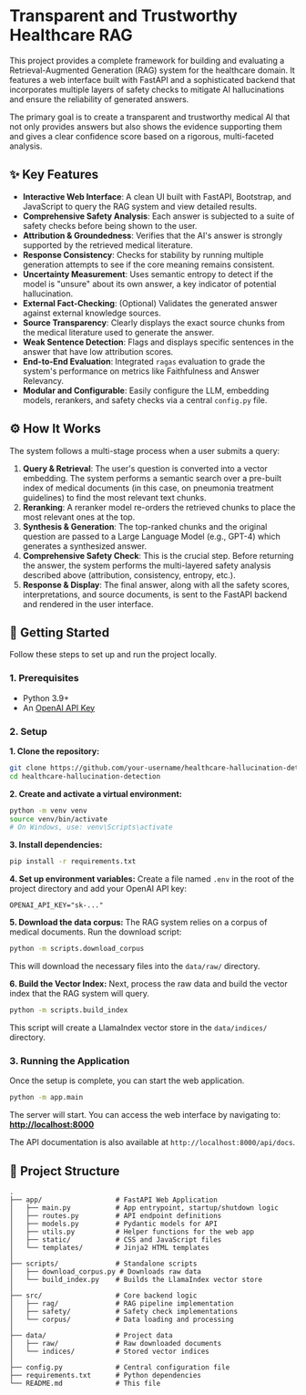 # Transparent and Trustworthy Healthcare RAG

This project provides a complete framework for building and evaluating a Retrieval-Augmented Generation (RAG) system for the healthcare domain. It features a web interface built with FastAPI and a sophisticated backend that incorporates multiple layers of safety checks to mitigate AI hallucinations and ensure the reliability of generated answers.

The primary goal is to create a transparent and trustworthy medical AI that not only provides answers but also shows the evidence supporting them and gives a clear confidence score based on a rigorous, multi-faceted analysis.

## ✨ Key Features

- **Interactive Web Interface**: A clean UI built with FastAPI, Bootstrap, and JavaScript to query the RAG system and view detailed results.
- **Comprehensive Safety Analysis**: Each answer is subjected to a suite of safety checks before being shown to the user.
- **Attribution & Groundedness**: Verifies that the AI's answer is strongly supported by the retrieved medical literature.
- **Response Consistency**: Checks for stability by running multiple generation attempts to see if the core meaning remains consistent.
- **Uncertainty Measurement**: Uses semantic entropy to detect if the model is "unsure" about its own answer, a key indicator of potential hallucination.
- **External Fact-Checking**: (Optional) Validates the generated answer against external knowledge sources.
- **Source Transparency**: Clearly displays the exact source chunks from the medical literature used to generate the answer.
- **Weak Sentence Detection**: Flags and displays specific sentences in the answer that have low attribution scores.
- **End-to-End Evaluation**: Integrated `ragas` evaluation to grade the system's performance on metrics like Faithfulness and Answer Relevancy.
- **Modular and Configurable**: Easily configure the LLM, embedding models, rerankers, and safety checks via a central `config.py` file.

## ⚙️ How It Works

The system follows a multi-stage process when a user submits a query:

1.  **Query & Retrieval**: The user's question is converted into a vector embedding. The system performs a semantic search over a pre-built index of medical documents (in this case, on pneumonia treatment guidelines) to find the most relevant text chunks.
2.  **Reranking**: A reranker model re-orders the retrieved chunks to place the most relevant ones at the top.
3.  **Synthesis & Generation**: The top-ranked chunks and the original question are passed to a Large Language Model (e.g., GPT-4) which generates a synthesized answer.
4.  **Comprehensive Safety Check**: This is the crucial step. Before returning the answer, the system performs the multi-layered safety analysis described above (attribution, consistency, entropy, etc.).
5.  **Response & Display**: The final answer, along with all the safety scores, interpretations, and source documents, is sent to the FastAPI backend and rendered in the user interface.

## 🚀 Getting Started

Follow these steps to set up and run the project locally.

### 1. Prerequisites

- Python 3.9+
- An [OpenAI API Key](https://platform.openai.com/docs/quickstart)

### 2. Setup

**1. Clone the repository:**
```bash
git clone https://github.com/your-username/healthcare-hallucination-detection.git
cd healthcare-hallucination-detection
```

**2. Create and activate a virtual environment:**
```bash
python -m venv venv
source venv/bin/activate
# On Windows, use: venv\Scripts\activate
```

**3. Install dependencies:**
```bash
pip install -r requirements.txt
```

**4. Set up environment variables:**
Create a file named `.env` in the root of the project directory and add your OpenAI API key:
```
OPENAI_API_KEY="sk-..."
```

**5. Download the data corpus:**
The RAG system relies on a corpus of medical documents. Run the download script:
```bash
python -m scripts.download_corpus
```
This will download the necessary files into the `data/raw/` directory.

**6. Build the Vector Index:**
Next, process the raw data and build the vector index that the RAG system will query.
```bash
python -m scripts.build_index
```
This script will create a LlamaIndex vector store in the `data/indices/` directory.

### 3. Running the Application

Once the setup is complete, you can start the web application.

```bash
python -m app.main
```

The server will start. You can access the web interface by navigating to:
[**http://localhost:8000**](http://localhost:8000)

The API documentation is also available at `http://localhost:8000/api/docs`.

## 📁 Project Structure

```
.
├── app/                  # FastAPI Web Application
│   ├── main.py           # App entrypoint, startup/shutdown logic
│   ├── routes.py         # API endpoint definitions
│   ├── models.py         # Pydantic models for API
│   ├── utils.py          # Helper functions for the web app
│   ├── static/           # CSS and JavaScript files
│   └── templates/        # Jinja2 HTML templates
│
├── scripts/              # Standalone scripts
│   ├── download_corpus.py # Downloads raw data
│   └── build_index.py    # Builds the LlamaIndex vector store
│
├── src/                  # Core backend logic
│   ├── rag/              # RAG pipeline implementation
│   ├── safety/           # Safety check implementations
│   └── corpus/           # Data loading and processing
│
├── data/                 # Project data
│   ├── raw/              # Raw downloaded documents
│   └── indices/          # Stored vector indices
│
├── config.py             # Central configuration file
├── requirements.txt      # Python dependencies
└── README.md             # This file
```